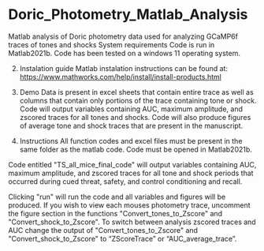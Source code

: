 # Doric_Photometry_Matlab_Analysis
Matlab analysis of Doric photometry data used for analyzing GCaMP6f traces of tones and shocks
System requirements
Code is run in Matlab2021b. Code has been tested on a windows 11 operating system.

2.	Instalation guide
Matlab instalation instructions can be found at: https://www.mathworks.com/help/install/install-products.html

3.	Demo
Data is present in excel sheets that contain entire trace as well as columns that contain only portions of the trace containing tone or shock. Code will output variables containing AUC, maximum amplitude, and zscored traces for all tones and shocks. Code will also produce figures of average tone and shock traces that are present in the manuscript. 

4.	Instructions
All function codes and excel files must be present in the same folder as the matlab code. Code must be opened in Matlab2021b. 

Code entitled "TS_all_mice_final_code"  will output variables containing AUC, maximum amplitude, and zscored traces for all tone and shock periods that occurred during cued threat, safety, and control conditioning and recall.

Clicking "run" will run the code and all variables and figures will be produced. If you wish to view each mouses photometry trace, uncomment the figure section in the functions "Convert_tones_to_Zscore" and "Convert_shock_to_Zscore". To switch between analysis zscored traces and AUC change the output of "Convert_tones_to_Zscore" and "Convert_shock_to_Zscore" to “ZScoreTrace” or “AUC_average_trace”.

